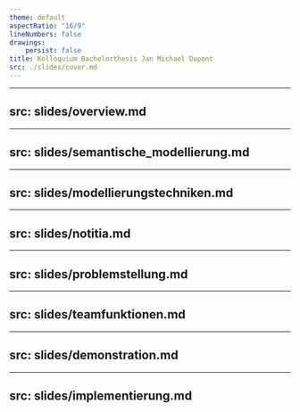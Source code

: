 ```yaml
---
theme: default
aspectRatio: "16/9"
lineNumbers: false
drawings:
    persist: false
title: Kolloquium Bachelorthesis Jan Michael Dupont
src: ./slides/cover.md
---
```


---
src: slides/overview.md
---

---
src: slides/semantische_modellierung.md
---

---
src: slides/modellierungstechniken.md
---

---
src: slides/notitia.md
---

---
src: slides/problemstellung.md
---

---
src: slides/teamfunktionen.md
---

---
src: slides/demonstration.md
---

---
src: slides/implementierung.md
---